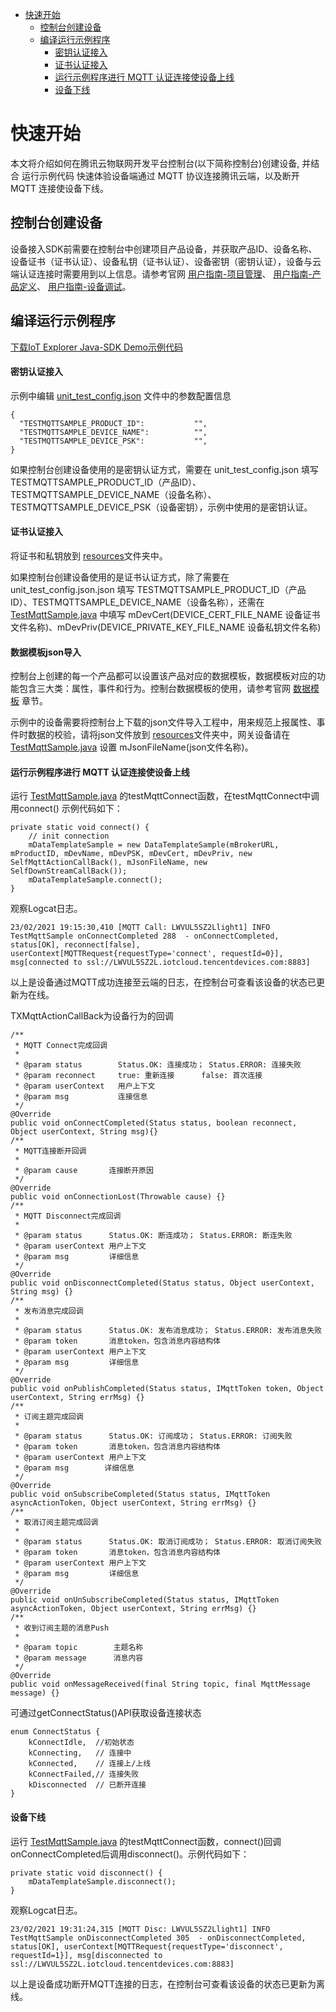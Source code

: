 * [快速开始](#快速开始)
  *  [控制台创建设备](#控制台创建设备)
  *  [编译运行示例程序](#编译运行示例程序)
     *  [密钥认证接入](#密钥认证接入)
     *  [证书认证接入](#证书认证接入)
     *  [运行示例程序进行 MQTT 认证连接使设备上线](#运行示例程序进行-MQTT-认证连接使设备上线)
     *  [设备下线](#设备下线)

# 快速开始
本文将介绍如何在腾讯云物联网开发平台控制台(以下简称控制台)创建设备, 并结合 运行示例代码 快速体验设备端通过 MQTT 协议连接腾讯云端，以及断开 MQTT 连接使设备下线。

## 控制台创建设备

设备接入SDK前需要在控制台中创建项目产品设备，并获取产品ID、设备名称、设备证书（证书认证）、设备私钥（证书认证）、设备密钥（密钥认证），设备与云端认证连接时需要用到以上信息。请参考官网 [用户指南-项目管理](https://cloud.tencent.com/document/product/1081/40290)、 [用户指南-产品定义](https://cloud.tencent.com/document/product/1081/34739)、 [用户指南-设备调试](https://cloud.tencent.com/document/product/1081/34741)。

## 编译运行示例程序

[下载IoT Explorer Java-SDK Demo示例代码](../README.md#下载IoT-Explorer-Java-SDK-Demo示例代码)

#### 密钥认证接入

示例中编辑 [unit_test_config.json](../src/test/resources/unit_test_config.json) 文件中的参数配置信息
```
{
  "TESTMQTTSAMPLE_PRODUCT_ID":           "",
  "TESTMQTTSAMPLE_DEVICE_NAME":          "",
  "TESTMQTTSAMPLE_DEVICE_PSK":           "",
}
```
如果控制台创建设备使用的是密钥认证方式，需要在 unit_test_config.json 填写 TESTMQTTSAMPLE_PRODUCT_ID（产品ID）、TESTMQTTSAMPLE_DEVICE_NAME（设备名称）、TESTMQTTSAMPLE_DEVICE_PSK（设备密钥），示例中使用的是密钥认证。

#### 证书认证接入

将证书和私钥放到 [resources](../src/test/resources/)文件夹中。

如果控制台创建设备使用的是证书认证方式，除了需要在 unit_test_config.json.json 填写 TESTMQTTSAMPLE_PRODUCT_ID（产品ID）、TESTMQTTSAMPLE_DEVICE_NAME（设备名称），还需在 [TestMqttSample.java](../src/test/java/com/tencent/iot/explorer/device/java/core/mqtt/TestMqttSample.java) 中填写 mDevCert(DEVICE_CERT_FILE_NAME 设备证书文件名称)、mDevPriv(DEVICE_PRIVATE_KEY_FILE_NAME 设备私钥文件名称)

#### 数据模板json导入

控制台上创建的每一个产品都可以设置该产品对应的数据模板，数据模板对应的功能包含三大类：属性，事件和行为。控制台数据模板的使用，请参考官网 [数据模板](https://cloud.tencent.com/document/product/1081/44921) 章节。

示例中的设备需要将控制台上下载的json文件导入工程中，用来规范上报属性、事件时数据的校验，请将json文件放到 [resources](../src/test/resources/)文件夹中，网关设备请在 [TestMqttSample.java](../src/test/java/com/tencent/iot/explorer/device/java/core/mqtt/TestMqttSample.java) 设置 mJsonFileName(json文件名称)。

#### 运行示例程序进行 MQTT 认证连接使设备上线

运行 [TestMqttSample.java](../src/test/java/com/tencent/iot/explorer/device/java/core/mqtt/TestMqttSample.java) 的testMqttConnect函数，在testMqttConnect中调用connect() 示例代码如下：
```
private static void connect() {
    // init connection
    mDataTemplateSample = new DataTemplateSample(mBrokerURL, mProductID, mDevName, mDevPSK, mDevCert, mDevPriv, new SelfMqttActionCallBack(), mJsonFileName, new SelfDownStreamCallBack());
    mDataTemplateSample.connect();
}
```

观察Logcat日志。
```
23/02/2021 19:15:30,410 [MQTT Call: LWVUL5SZ2Llight1] INFO  TestMqttSample onConnectCompleted 288  - onConnectCompleted, status[OK], reconnect[false], userContext[MQTTRequest{requestType='connect', requestId=0}], msg[connected to ssl://LWVUL5SZ2L.iotcloud.tencentdevices.com:8883]
```

以上是设备通过MQTT成功连接至云端的日志，在控制台可查看该设备的状态已更新为在线。

TXMqttActionCallBack为设备行为的回调
```
/**
 * MQTT Connect完成回调
 *
 * @param status        Status.OK: 连接成功； Status.ERROR: 连接失败
 * @param reconnect     true: 重新连接      false: 首次连接
 * @param userContext   用户上下文
 * @param msg           连接信息
 */
@Override
public void onConnectCompleted(Status status, boolean reconnect, Object userContext, String msg){}
/**
 * MQTT连接断开回调
 *
 * @param cause       连接断开原因
 */
@Override
public void onConnectionLost(Throwable cause) {}
/**
 * MQTT Disconnect完成回调
 *
 * @param status      Status.OK: 断连成功； Status.ERROR: 断连失败
 * @param userContext 用户上下文
 * @param msg         详细信息
 */
@Override
public void onDisconnectCompleted(Status status, Object userContext, String msg) {}
/**
 * 发布消息完成回调
 *
 * @param status      Status.OK: 发布消息成功； Status.ERROR: 发布消息失败
 * @param token       消息token，包含消息内容结构体
 * @param userContext 用户上下文
 * @param msg         详细信息
 */
@Override
public void onPublishCompleted(Status status, IMqttToken token, Object userContext, String errMsg) {}
/**
 * 订阅主题完成回调
 *
 * @param status      Status.OK: 订阅成功； Status.ERROR: 订阅失败
 * @param token       消息token，包含消息内容结构体
 * @param userContext 用户上下文
 * @param msg        详细信息
 */
@Override
public void onSubscribeCompleted(Status status, IMqttToken asyncActionToken, Object userContext, String errMsg) {}
/**
 * 取消订阅主题完成回调
 *
 * @param status      Status.OK: 取消订阅成功； Status.ERROR: 取消订阅失败
 * @param token       消息token，包含消息内容结构体
 * @param userContext 用户上下文
 * @param msg         详细信息
 */
@Override
public void onUnSubscribeCompleted(Status status, IMqttToken asyncActionToken, Object userContext, String errMsg) {}
/**
 * 收到订阅主题的消息Push
 *
 * @param topic        主题名称
 * @param message      消息内容
 */
@Override
public void onMessageReceived(final String topic, final MqttMessage message) {}
```

可通过getConnectStatus()API获取设备连接状态
```
enum ConnectStatus {
    kConnectIdle,  //初始状态
    kConnecting,   // 连接中
    kConnected,    // 连接上/上线
    kConnectFailed,// 连接失败
    kDisconnected  // 已断开连接
}
```

#### 设备下线

运行 [TestMqttSample.java](../src/test/java/com/tencent/iot/explorer/device/java/core/mqtt/TestMqttSample.java) 的testMqttConnect函数，connect()回调onConnectCompleted后调用disconnect()。示例代码如下：
```
private static void disconnect() {
    mDataTemplateSample.disconnect();
}
```

观察Logcat日志。
```
23/02/2021 19:31:24,315 [MQTT Disc: LWVUL5SZ2Llight1] INFO  TestMqttSample onDisconnectCompleted 305  - onDisconnectCompleted, status[OK], userContext[MQTTRequest{requestType='disconnect', requestId=1}], msg[disconnected to ssl://LWVUL5SZ2L.iotcloud.tencentdevices.com:8883]
```
以上是设备成功断开MQTT连接的日志，在控制台可查看该设备的状态已更新为离线。
